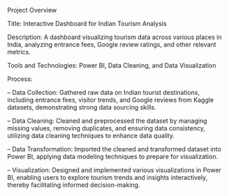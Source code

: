 Project Overview

Title: Interactive Dashboard for Indian Tourism Analysis

Description: A dashboard visualizing tourism data across various places in India, analyzing entrance fees, Google review ratings, and other relevant metrics.    

Tools and Technologies: Power BI, Data Cleaning, and Data Visualization

Process:

–	Data Collection: Gathered raw data on Indian tourist destinations, including entrance fees, visitor trends, and Google reviews from Kaggle datasets, demonstrating strong data sourcing skills.

–	Data Cleaning: Cleaned and preprocessed the dataset by managing missing values, removing duplicates, and ensuring data consistency, utilizing data cleaning techniques to enhance data quality.

–	Data Transformation: Imported the cleaned and transformed dataset into Power BI, applying data modeling techniques to prepare for visualization.

–	Visualization: Designed and implemented various visualizations in Power BI, enabling users to explore tourism trends and insights interactively, thereby facilitating informed decision-making.
